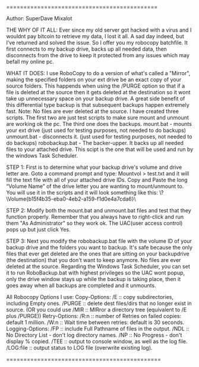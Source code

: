 ============================================

Author: SuperDave Mixalot

THE WHY OF IT ALL:
Ever since my old server got hacked with a virus and I wouldnt pay bitcoin to retrieve my data, I lost it all. A sad day indeed, but I’ve returned and solved the issue. So I offer you my robocopy batchfile. It first connects to my backup drive, backs up all needed data, then disconnects from the drive to keep it protected from any issues which may befall my online pc.


WHAT IT DOES:
I use RoboCopy to do a version of what's called a "Mirror", making the specified folders on your ext drive be an exact copy of your source folders. This happends when using the /PURGE option so that if a file is deleted at the source then it gets deleted at the destination so it wont take up unnecessary space on your backup drive. A great side benefit of this differential type backup is that subsequent backups happen extremely fast. Note: No files are ever deleted at the source.
I have created three scripts. The first two are just test scripts to make sure mount and unmount are working ok the pc. The third one does the backups.
mount.bat - mounts your ext drive (just used for testing purposes, not needed to do backups) 
unmount.bat - disconnects it. (just used for testing purposes, not needed to do backups) 
robobackup.bat - The backer-upper. It backs up all needed files to your attached drive. This scipt is the one that will be used and run by the windows Task Scheduler.

STEP 1:
First is to determine what your backup drive's volume and drive letter are. Goto a command prompt and type: Mountvol > test.txt and it will fill the text file with all of your attached drive IDs. Copy and Paste the long “Volume Name” of the drive letter you are wanting to mount/unmount to. You will use it in the scripts and it will look something like this: \\?\Volume{b15f4b35-eba0-4eb2-a159-f1d0e4a7cda6}\

STEP 2:
Modify both the mount.bat and unmount.bat files and test that they function properly. Remember that you always have to right-click and run them "As Administrator" so they work ok. The UAC(user access control) pops up but just click Yes. 

STEP 3:
Next you modify the robobackup.bat file with the volume ID of your backup drive and the folders you want to backup. It's safe because the only files that ever get deleted are the ones that are sitting on your backupdrive (the destination) that you don't want to keep anymore. No files are ever deleted at the source.
Regarding the Windows Task Scheduler, you can set it to run RoboBackup.bat with highest privileges so the UAC wont popup, only the drive window stays up while the backup is taking place, then it goes away when all backups are completed and it unmounts.

All Robocopy Options I use:
 Copy-Options:
 /E :: copy subdirectories, including Empty ones.
 /PURGE :: delete dest files/dirs that no longer exist in source.
 (OR you could use /MIR :: MIRror a directory tree (equivalent to /E plus /PURGE))
 Retry-Options:
 /R:n :: number of Retries on failed copies: default 1 million.
 /W:n :: Wait time between retries: default is 30 seconds.
 Logging-Options:
 /FP :: include Full Pathname of files in the output.
 /NDL :: No Directory List - don't log directory names.
 /NP :: No Progress - don't display % copied.
 /TEE :: output to console window, as well as the log file.
 /LOG:file :: output status to LOG file (overwrite existing log).
 
=============================================
